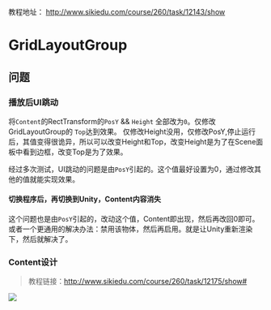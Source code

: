 教程地址：
http://www.sikiedu.com/course/260/task/12143/show

# GridLayoutGroup
## 问题
### 播放后UI跳动
将`Content`的RectTransform的`PosY` && `Height` 全部改为`0`。仅修改 GridLayoutGroup的 `Top`达到效果。
仅修改Height没用，仅修改PosY,停止运行后，其值变得很诡异，所以可以改变Height和Top，改变Height是为了在Scene面板中看到边框，改变Top是为了效果。

经过多次测试，UI跳动的问题是由`PosY`引起的。这个值最好设置为0，通过修改其他的值就能实现效果。

#### 切换程序后，再切换到Unity，Content内容消失
这个问题也是由`PosY`引起的，改动这个值，Content即出现，然后再改回0即可。
或者一个更通用的解决办法：禁用该物体，然后再启用。就是让Unity重新渲染下，然后就解决了。

### Content设计
>教程链接：http://www.sikiedu.com/course/260/task/12175/show#

![](https://i.loli.net/2019/10/13/PV7l16O3RbGmnAh.png)